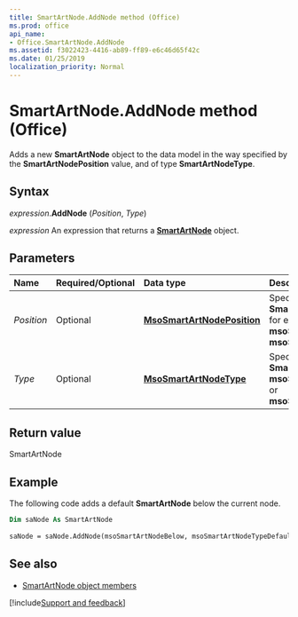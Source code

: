 ```yaml
---
title: SmartArtNode.AddNode method (Office)
ms.prod: office
api_name:
- Office.SmartArtNode.AddNode
ms.assetid: f3022423-4416-ab89-ff89-e6c46d65f42c
ms.date: 01/25/2019
localization_priority: Normal
---
```



# SmartArtNode.AddNode method (Office)

Adds a new **SmartArtNode** object to the data model in the way specified by the **SmartArtNodePosition** value, and of type **SmartArtNodeType**.


## Syntax

_expression_.**AddNode** (_Position_, _Type_)

_expression_ An expression that returns a **[SmartArtNode](Office.SmartArtNode.md)** object.


## Parameters

|Name|Required/Optional|Data type|Description|
|:-----|:-----|:-----|:-----|
| _Position_|Optional|**[MsoSmartArtNodePosition](office.msosmartartnodeposition.md)**|Specifies the location of the **SmartArtNode** in the data model; for example, **msoSmartArtNodeAbove** or **msoSmartArtNodeAfter**.|
| _Type_|Optional|**[MsoSmartArtNodeType](office.msosmartartnodetype.md)**|Specifies the type of the added **SmartArtNode**; for example, **msoSmartArtNodeTypeAssistant** or **msoSmartArtNodeTypeDefault**.|

## Return value

SmartArtNode


## Example

The following code adds a default **SmartArtNode** below the current node. 


```vb
Dim saNode As SmartArtNode 
 
saNode = saNode.AddNode(msoSmartArtNodeBelow, msoSmartArtNodeTypeDefault)
```


## See also

- [SmartArtNode object members](overview/Library-Reference/smartartnode-members-office.md)



[!include[Support and feedback](~/includes/feedback-boilerplate.md)]